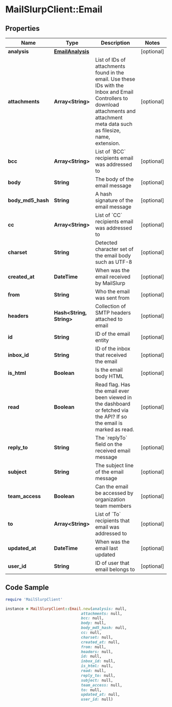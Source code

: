 # MailSlurpClient::Email

## Properties

Name | Type | Description | Notes
------------ | ------------- | ------------- | -------------
**analysis** | [**EmailAnalysis**](EmailAnalysis) |  | [optional] 
**attachments** | **Array&lt;String&gt;** | List of IDs of attachments found in the email. Use these IDs with the Inbox and Email Controllers to download attachments and attachment meta data such as filesize, name, extension. | [optional] 
**bcc** | **Array&lt;String&gt;** | List of &#x60;BCC&#x60; recipients email was addressed to | [optional] 
**body** | **String** | The body of the email message | [optional] 
**body_md5_hash** | **String** | A hash signature of the email message | [optional] 
**cc** | **Array&lt;String&gt;** | List of &#x60;CC&#x60; recipients email was addressed to | [optional] 
**charset** | **String** | Detected character set of the email body such as UTF-8 | [optional] 
**created_at** | **DateTime** | When was the email received by MailSlurp | [optional] 
**from** | **String** | Who the email was sent from | [optional] 
**headers** | **Hash&lt;String, String&gt;** | Collection of SMTP headers attached to email | [optional] 
**id** | **String** | ID of the email entity | [optional] 
**inbox_id** | **String** | ID of the inbox that received the email | [optional] 
**is_html** | **Boolean** | Is the email body HTML | [optional] 
**read** | **Boolean** | Read flag. Has the email ever been viewed in the dashboard or fetched via the API? If so the email is marked as read. | [optional] 
**reply_to** | **String** | The &#x60;replyTo&#x60; field on the received email message | [optional] 
**subject** | **String** | The subject line of the email message | [optional] 
**team_access** | **Boolean** | Can the email be accessed by organization team members | [optional] 
**to** | **Array&lt;String&gt;** | List of &#x60;To&#x60; recipients that email was addressed to | [optional] 
**updated_at** | **DateTime** | When was the email last updated | [optional] 
**user_id** | **String** | ID of user that email belongs to | [optional] 

## Code Sample

```ruby
require 'MailSlurpClient'

instance = MailSlurpClient::Email.new(analysis: null,
                                 attachments: null,
                                 bcc: null,
                                 body: null,
                                 body_md5_hash: null,
                                 cc: null,
                                 charset: null,
                                 created_at: null,
                                 from: null,
                                 headers: null,
                                 id: null,
                                 inbox_id: null,
                                 is_html: null,
                                 read: null,
                                 reply_to: null,
                                 subject: null,
                                 team_access: null,
                                 to: null,
                                 updated_at: null,
                                 user_id: null)
```


